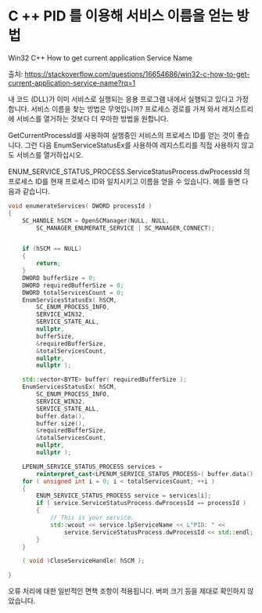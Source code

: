 # C ++ PID 를 이용해 서비스 이름을 얻는 방법

Win32 C++ How to get current application Service Name

출처: https://stackoverflow.com/questions/16654686/win32-c-how-to-get-current-application-service-name?rq=1



내 코드 (DLL)가 이미 서비스로 실행되는 응용 프로그램 내에서 실행되고 있다고 가정합니다. 서비스 이름을 찾는 방법은 무엇입니까? 프로세스 경로를 가져 와서 레지스트리에 서비스를 열거하는 것보다 더 우아한 방법을 원합니다.

GetCurrentProcessId를 사용하여 실행중인 서비스의 프로세스 ID를 얻는 것이 좋습니다. 그런 다음 EnumServiceStatusEx를 사용하여 레지스트리를 직접 사용하지 않고도 서비스를 열거하십시오.

ENUM_SERVICE_STATUS_PROCESS.ServiceStatusProcess.dwProcessId 의 프로세스 ID를 현재 프로세스 ID와 일치시키고 이름을 얻을 수 있습니다. 예를 들면 다음과 같습니다.

```c++
void enumerateServices( DWORD processId )
{
    SC_HANDLE hSCM = OpenSCManager(NULL, NULL, 
        SC_MANAGER_ENUMERATE_SERVICE | SC_MANAGER_CONNECT);


    if (hSCM == NULL)
    {
        return;
    }
    DWORD bufferSize = 0;
    DWORD requiredBufferSize = 0;
    DWORD totalServicesCount = 0;
    EnumServicesStatusEx( hSCM, 
        SC_ENUM_PROCESS_INFO,
        SERVICE_WIN32,
        SERVICE_STATE_ALL,
        nullptr, 
        bufferSize,
        &requiredBufferSize,
        &totalServicesCount,
        nullptr,
        nullptr );

    std::vector<BYTE> buffer( requiredBufferSize );
    EnumServicesStatusEx( hSCM, 
        SC_ENUM_PROCESS_INFO,
        SERVICE_WIN32,
        SERVICE_STATE_ALL,
        buffer.data(), 
        buffer.size(),
        &requiredBufferSize,
        &totalServicesCount,
        nullptr,
        nullptr );

    LPENUM_SERVICE_STATUS_PROCESS services = 
        reinterpret_cast<LPENUM_SERVICE_STATUS_PROCESS>( buffer.data() );
    for ( unsigned int i = 0; i < totalServicesCount; ++i )
    {
        ENUM_SERVICE_STATUS_PROCESS service = services[i];
        if ( service.ServiceStatusProcess.dwProcessId == processId )
        {
            // This is your service.
            std::wcout << service.lpServiceName << L"PID: " << 
                service.ServiceStatusProcess.dwProcessId << std::endl;
        }
    }

    ( void )CloseServiceHandle( hSCM );

}
```

오류 처리에 대한 일반적인 면책 조항이 적용됩니다. 버퍼 크기 등을 제대로 확인하지 않았습니다.

